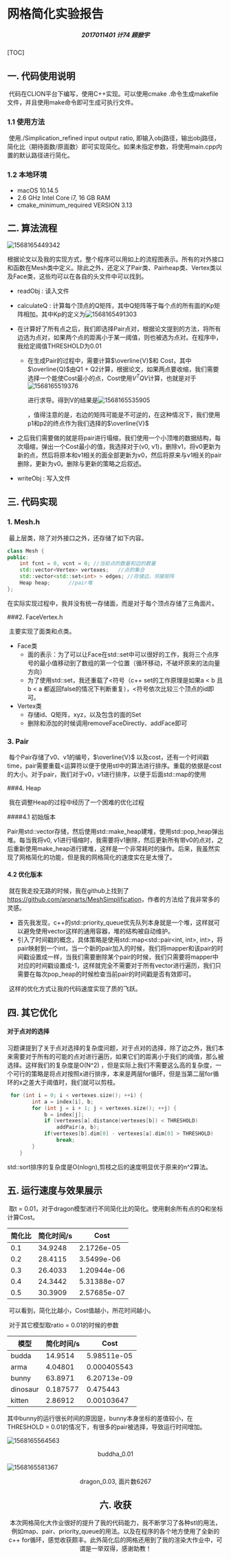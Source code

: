 # 网格简化实验报告

<h5><center> 2017011401 计74 顾掀宇
</h5>

[TOC]

## 一. 代码使用说明

​		代码在CLION平台下编写，使用C++实现。可以使用cmake .命令生成makefile文件，并且使用make命令即可生成可执行文件。

### 1.1 使用方法

​		使用./Simplication_refined input output ratio, 即输入obj路径，输出obj路径，简化比（期待面数/原面数）即可实现简化。如果未指定参数，将使用main.cpp内置的默认路径进行简化。

### 1.2 本地环境

- macOS 10.14.5
- 2.6 GHz Intel Core i7, 16 GB RAM
- cmake_minimum_required VERSION 3.13

## 二. 算法流程

![1568165449342](image/1568165449342.png)

​	根据论文以及我的实现方式，整个程序可以用如上的流程图表示。所有的对外接口和函数在Mesh类中定义。除此之外，还定义了Pair类、Pairheap类、Vertex类以及Face类，这些均可以在各自的头文件中可以找到。

- readObj : 读入文件

- calculateQ : 计算每个顶点的Q矩阵，其中Q矩阵等于每个点的所有面的Kp矩阵相加。其中Kp的定义为![1568165491303](image/1568165491303.png)

- 在计算好了所有点之后，我们即选择Pair点对，根据论文提到的方法，将所有边选为点对，如果两个点的距离小于某一阈值，则也被选为点对。在程序中，我给定阈值THRESHOLD为0.01

  - 在生成Pair的过程中，需要计算$\overline{V}$和 Cost，其中$\overline{Q}$由Q1 + Q2计算，根据论文，如果两点要收缩，我们需要选择一个能使Cost最小的点，Cost使用$V^T QV$计算，也就是对于![1568165519376](image/1568165519376.png)

    进行求导。得到V的结果是![1568165535905](image/1568165535905.png)

    ，值得注意的是，右边的矩阵可能是不可逆的，在这种情况下，我们使用p1和p2的终点作为我们选择的$\overline{V}$

- 之后我们需要做的就是将pair进行塌缩，我们使用一个小顶堆的数据结构，每次塌缩，弹出一个Cost最小的值，我选择对于(v0, v1)，删除v1，将v0更新为新的点，然后将原本和v1相关的面全部更新为v0，然后将原来与v1相关的pair删除，更新为v0。删除与更新的策略之后叙述。

- writeObj : 写入文件

## 三. 代码实现

### 1. Mesh.h

​		最上层类，除了对外接口之外，还存储了如下内容。

```c++
class Mesh {
public:
    int fcnt = 0, vcnt = 0;	//当前点的数量和边的数量
    std::vector<Vertex> vertexes;	//点的集合
    std::vector<std::set<int> > edges; //存储边，邻接矩阵
    Heap heap;		//pair堆
};
```

​		在实际实现过程中，我并没有统一存储面，而是对于每个顶点存储了三角面片。

###2. FaceVertex.h

​		主要实现了面类和点类。

- Face类
  - 面的表示：为了可以让Face在std::set中可以很好的工作，我将三个点序号的最小值移动到了数组的第一个位置（循环移动，不破坏原来的法向量方向）
  - 为了使用std::set，我还重载了<符号（c++ set的工作原理是如果a < b 且 b < a 都返回false的情况下判断重复），<符号依次比较三个顶点的id即可。
- Vertex类
  - 存储id、Q矩阵，xyz，以及包含的面的Set
  - 删除和添加的时候调用removeFaceDirectly、addFace即可

### 3. Pair

​		每个Pair存储了v0、v1的编号，$\overline{V}$ 以及cost，还有一个时间戳time，pair需要重载<运算符以便于使用stl中的算法进行排序。重载的依据是cost的大小。对于pair，我们对于v0，v1进行排序，以便于后面std::map的使用

###4. Heap

​		我在调整Heap的过程中经历了一个困难的优化过程

####4.1 初始版本

​		Pair用std::vector存储，然后使用std::make_heap建堆，使用std::pop_heap弹出堆。每当我将v0, v1进行塌缩时，我需要将v1删除，然后更新所有带v0的点对，之后重新使用make_heap进行建堆，这样是一个非常耗时的操作。后来，我虽然实现了网格简化的功能，但是我的网格简化的速度实在是太慢了。

#### 4.2 优化版本

​		就在我走投无路的时候，我在github上找到了<https://github.com/aronarts/MeshSimplification>，作者的方法给了我非常多的灵感。

- 首先我发现，c++的std::priority_queue优先队列本身就是一个堆，这样就可以避免使用vector这样的通用容器，堆的结构被自动维护。
- 引入了时间戳的概念，具体策略是使用std::map<std::pair<int, int>, int>，将pair映射到一个int，当一个新的pair加入的时候，我们将mapper和该pair的时间戳设置成一样，当我们需要删除某个pair的时候，我们只需要将mapper中对应的时间戳设置成-1，这样就完全不需要对于所有vector进行遍历，我们只需要在每次pop_heap的时候检查当前pair的时间戳是否有效即可。

​	这样的优化方式让我的代码速度实现了质的飞跃。



## 四. 其它优化

#### 对于点对的选择

​		习题课提到了关于点对选择的复杂度问题，对于点对的选择，除了边之外，我们本来需要对于所有的可能的点对进行遍历，如果它们的距离小于我们的阈值，那么被选择。这样我们的复杂度是O(N^2) ，但是实际上我们不需要这么高的复杂度，一个可行的策略是将点对按照x进行排序，本来是两层for循环，但是当第二层for循环的x之差大于阈值时，我们就可以剪枝。

```c++
 for (int i = 0; i < vertexes.size(); ++i) {
        int a = index[i], b;
        for (int j = i + 1; j < vertexes.size(); ++j) {
            b = index[j];
            if (vertexes[a].distance(vertexes[b]) < THRESHOLD)
                addPair(a, b);
            if(vertexes[b].dim[0] - vertexes[a].dim[0] > THRESHOLD)
                break;
        }
    }
```

​		std::sort排序的复杂度是O(nlogn),剪枝之后的速度明显优于原来的n^2算法。



## 五. 运行速度与效果展示

​		取t = 0.01，对于dragon模型进行不同简化比的简化。使用剩余所有点的Q和坐标计算Cost。

| 简化比 | 简化时间/s | Cost        |
| ------ | ---------- | ----------- |
| 0.1    | 34.9248    | 2.1726e-05  |
| 0.2    | 28.4115    | 3.5499e-06  |
| 0.3    | 26.4033    | 1.20944e-06 |
| 0.4    | 24.3442    | 5.31388e-07 |
| 0.5    | 30.3909    | 2.57685e-07 |

​		可以看到，简化比越小，Cost值越小，所花时间越小。

​		对于其它模型取ratio = 0.01的时候的参数

| 模型     | 简化时间/s | Cost        |
| -------- | ---------- | ----------- |
| budda    | 14.9514    | 5.98511e-05 |
| arma     | 4.04801    | 0.000405543 |
| bunny    | 63.8971    | 6.20713e-09 |
| dinosaur | 0.187577   | 0.475443    |
| kitten   | 2.86912    | 0.00103647  |

​		其中bunny的运行很长时间的原因是，bunny本身坐标的差值较小，在THRESHOLD = 0.01的情况下，有很多的pair被选择，导致运行时间增加。



![1568165564563](image/1568165564563.png)

<center>buddha_0.01
</center>

![1568165581367](image/1568165581367.png)

<center>dragon_0.03, 面片数6267







## 六. 收获

​		本次网格简化大作业很好的提升了我的代码能力，我不断学习了各种stl的用法，例如map、pair、priority_queue的用法。以及在程序的各个地方使用了全新的c++ for循环，感觉收获颇丰。此外简化后的网格还用到了我的渲染大作业中，可谓是一举双得，感谢助教！
